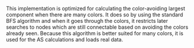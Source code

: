 This implementation is optimized for calculating the color-avoiding largest component when there are many colors. 
It does so by using the standard BFS algorithm and when it goes through the colors, it restricts later searches to nodes which are still connectable based on avoiding the colors already seen.
Because this algorithm is better suited for many colors, it is used for the AS calculations and loads real data.

